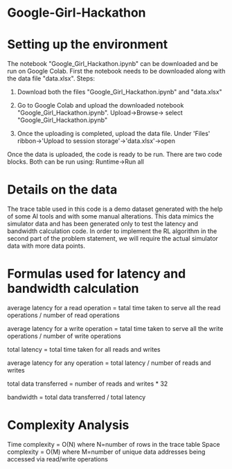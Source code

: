# Google-Girl-Hackathon
# Setting up the environment
The notebook "Google_Girl_Hackathon.ipynb" can be downloaded and be run on Google Colab. First the notebook needs to be downloaded along with the data file "data.xlsx". 
Steps:
1. Download both the files "Google_Girl_Hackathon.ipynb" and "data.xlsx"
   
3. Go to Google Colab and upload the downloaded notebook "Google_Girl_Hackathon.ipynb".
   Upload->Browse-> select "Google_Girl_Hackathon.ipynb"
   
5. Once the uploading is completed, upload the data file.
   Under 'Files' ribbon->'Upload to session storage'->'data.xlsx'->open
   
Once the data is uploaded, the code is ready to be run. There are two code blocks. Both can be run using:
Runtime->Run all

# Details on the data
The trace table used in this code is a demo dataset generated with the help of some AI tools and with some manual alterations. This data mimics the simulator data and has been generated only to test the latency and bandwidth calculation code. In order to implement the RL algorithm in the second part of the problem statement, we will require the actual simulator data with more data points.

# Formulas used for latency and bandwidth calculation
average latency for a read operation = tatal time taken to serve all the read operations / number of read operations

average latency for a write operation = tatal time taken to serve all the write operations / number of write operations

total latency = total time taken for all reads and writes

average latency for any operation = total latency / number of reads and writes

total data transferred = number of reads and writes * 32

bandwidth = total data transferred / total latency

# Complexity Analysis
Time complexity = O(N) where N=number of rows in the trace table
Space complexity = O(M) where M=number of unique data addresses being accessed via read/write operations
